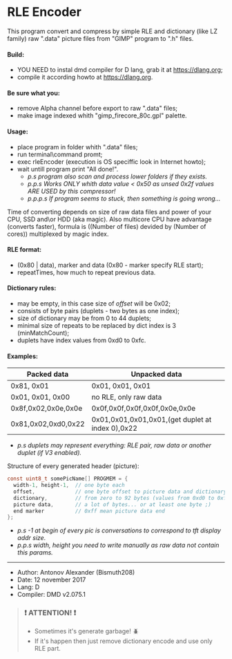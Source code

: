 # RLE Encoder

This program convert and compress by simple RLE and dictionary (like LZ family)
raw ".data" picture files from "GIMP" program to ".h" files.

#### Build:
- YOU NEED to instal dmd compiler for D lang, grab it at https://dlang.org;
- compile it according howto at https://dlang.org.

#### Be sure what you: 
- remove Alpha channel before export to raw ".data" files;
- make image indexed whith "gimp_firecore_80c.gpl" palette.

#### Usage: 
- place program in folder whith ".data" files;
- run terminal\command promt;
- exec rleEncoder (execution is OS speciffic look in Internet howto);
- wait untill program print "All done!". 
  - *p.s program also scan and process lower folders if they exists.*
  - *p.p.s Works ONLY whith data value < 0x50 as unsed 0x2f values *ARE USED* by this compressor!*
  - *p.p.p.s If program seems to stuck, then something is going wrong...*

Time of converting depends on size of raw data files
and power of your CPU, SSD and\or HDD (aka magic).
Also multicore CPU have advantage (converts faster), formula is
((Number of files) devided by (Number of cores)) multiplexed by magic index.


#### RLE format: 
- (0x80 | data), marker and data (0x80 - marker specify RLE start);
- repeatTimes, how much to repeat previous data.

#### Dictionary rules: 
- may be empty, in this case size of *offset* will be 0x02;
- consists of byte pairs (duplets - two bytes as one index);
- size of dictionary may be from 0 to 44 duplets;
- minimal size of repeats to be replaced by dict index is 3 (minMatchCount);
- duplets have index values from 0xd0 to 0xfc.

#### Examples: 
Packed data | Unpacked data
------------|--------------
0x81, 0x01 | 0x01, 0x01, 0x01
0x01, 0x01, 0x00 | no RLE, only raw data
0x8f,0x02,0x0e,0x0e | 0x0f,0x0f,0x0f,0x0f,0x0e,0x0e
0x81,0x02,0xd0,0x22 | 0x01,0x01,0x01,0x01,(get duplet at index 0),0x22
- *p.s duplets may represent everything: RLE pair, raw data or another duplet (if V3 enabled).*


Structure of every generated header (picture):
```C
const uint8_t somePicName[] PROGMEM = { 
  width-1, height-1,  // one byte each 
  offset,             // one byte offset to picture data and dictionary size 
  dictionary,         // from zero to 92 bytes (values from 0xd0 to 0xfc) 
  picture data,       // a lot of bytes... or at least one byte ;) 
  end marker          // 0xff mean picture data end 
};
```
- *p.s -1 at begin of every pic is conversations to correspond to tft display addr size.* 
- *p.p.s width, height you need to write manually as raw data not contain this params.*

***
- Author: Antonov Alexander (Bismuth208) 
- Date: 12 november 2017 
- Lang: D 
- Compiler: DMD v2.075.1 


> ### :exclamation: ATTENTION! :exclamation:
>  * Sometimes it's generate garbage! :beetle:
>  * If it's happen then just remove dictionary encode and use only RLE part.
